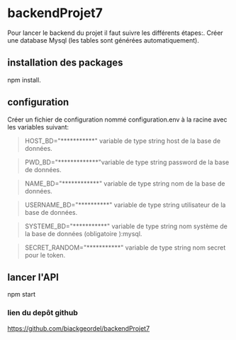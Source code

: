# backendProjet7 #
Pour lancer le backend du projet il faut suivre les différents étapes:.
Créer une database Mysql (les tables sont générées automatiquement). 
## installation des packages ##
npm install.
##  configuration ##
Créer un fichier de configuration nommé configuration.env à la racine avec les variables suivant:

>HOST_BD="***********" variable de type string host de la base de données.

>PWD_BD="*************"variable de type string password de la base de données.

>NAME_BD="************" variable de type string nom de la base de données.

>USERNAME_BD="**********" variable de type string utilisateur de la base de données.

>SYSTEME_BD="***********"  variable de type string nom système de la base de données (obligatoire ):mysql.

>SECRET_RANDOM="***********" variable de type string nom secret pour le token.

## lancer l'API 
npm start
### lien du depôt github
https://github.com/biackgeordel/backendProjet7
